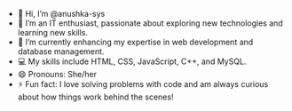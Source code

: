 - 👋 Hi, I’m @anushka-sys  
- 👀 I’m an IT enthusiast, passionate about exploring new technologies and learning new skills.  
- 🌱 I’m currently enhancing my expertise in web development and database management.  
- 💻 My skills include HTML, CSS, JavaScript, C++, and MySQL.    
- 😄 Pronouns: She/her  
- ⚡ Fun fact: I love solving problems with code and am always curious about how things work behind the scenes!  



<!---
anushka-sys/anushka-sys is a ✨ special ✨ repository because its `README.md` (this file) appears on your GitHub profile.
You can click the Preview link to take a look at your changes.
--->
